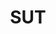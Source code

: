 ---
layout: tag-list
type: tag
title: SUT
slug: sut
category: unittest
sidebar: true
description: >
   System Under Test
---